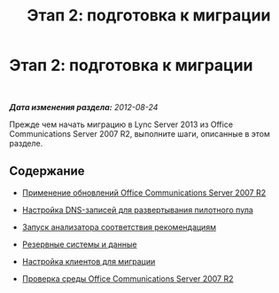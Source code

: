 ﻿---
title: 'Этап 2: подготовка к миграции'
TOCTitle: 'Этап 2: подготовка к миграции'
ms:assetid: a0c11ad1-47b1-467e-8f49-f2fa53efcd20
ms:mtpsurl: https://technet.microsoft.com/ru-ru/library/JJ205125(v=OCS.15)
ms:contentKeyID: 49310688
ms.date: 05/19/2016
mtps_version: v=OCS.15
ms.translationtype: HT
---

# Этап 2: подготовка к миграции

 

_**Дата изменения раздела:** 2012-08-24_

Прежде чем начать миграцию в Lync Server 2013 из Office Communications Server 2007 R2, выполните шаги, описанные в этом разделе.

## Содержание

  - [Применение обновлений Office Communications Server 2007 R2](apply-office-communications-server-2007-r2-updates.md)

  - [Настройка DNS-записей для развертывания пилотного пула](configure-dns-records-for-pilot-pool-deployment_1.md)

  - [Запуск анализатора соответствия рекомендациям](run-best-practices-analyzer_1.md)

  - [Резервные системы и данные](back-up-systems-and-data_1.md)

  - [Настройка клиентов для миграции](configure-clients-for-migration_1.md)

  - [Проверка среды Office Communications Server 2007 R2](verify-office-communications-server-2007-r2-environment.md)

